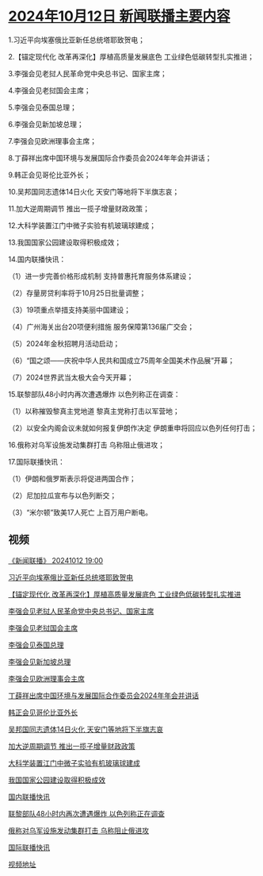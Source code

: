 # [2024年10月12日 新闻联播主要内容](https://tv.cctv.com/lm/xwlb/day/20241012.shtml)

1.习近平向埃塞俄比亚新任总统塔耶致贺电；

2.【锚定现代化 改革再深化】厚植高质量发展底色 工业绿色低碳转型扎实推进；

3.李强会见老挝人民革命党中央总书记、国家主席；

4.李强会见老挝国会主席；

5.李强会见泰国总理；

6.李强会见新加坡总理；

7.李强会见欧洲理事会主席；

8.丁薛祥出席中国环境与发展国际合作委员会2024年年会并讲话；

9.韩正会见哥伦比亚外长；

10.吴邦国同志遗体14日火化 天安门等地将下半旗志哀；

11.加大逆周期调节 推出一揽子增量财政政策；

12.大科学装置江门中微子实验有机玻璃球建成；

13.我国国家公园建设取得积极成效；

14.国内联播快讯：

（1）进一步完善价格形成机制 支持普惠托育服务体系建设；

（2）存量房贷利率将于10月25日批量调整；

（3）19项重点举措支持美丽中国建设；

（4）广州海关出台20项便利措施 服务保障第136届广交会；

（5）2024年金秋招聘月活动启动；

（6）“国之颂——庆祝中华人民共和国成立75周年全国美术作品展”开幕；

（7）2024世界武当太极大会今天开幕；

15.联黎部队48小时内再次遭遇爆炸 以色列称正在调查：

（1）以称摧毁黎真主党地道 黎真主党称打击以军营地；

（2）以安全内阁会议未就如何报复伊朗作决定 伊朗重申将回应以色列任何打击；

16.俄称对乌军设施发动集群打击 乌称阻止俄进攻；

17.国际联播快讯：

（1）伊朗和俄罗斯表示将促进两国合作；

（2）尼加拉瓜宣布与以色列断交；

（3）“米尔顿”致美17人死亡 上百万用户断电。

## 视频

[《新闻联播》 20241012 19:00](https://tv.cctv.com/2024/10/12/VIDE7kELkKX9HFZK0HVADpwS241012.shtml)

[习近平向埃塞俄比亚新任总统塔耶致贺电](https://tv.cctv.com/2024/10/12/VIDEbm0GDxwWKgNoBNu5nak2241012.shtml)

[【锚定现代化 改革再深化】厚植高质量发展底色 工业绿色低碳转型扎实推进](https://tv.cctv.com/2024/10/12/VIDEnPlMHQgkOocTPWarpzun241012.shtml)

[李强会见老挝人民革命党中央总书记、国家主席](https://tv.cctv.com/2024/10/12/VIDEfgQ1QT3TjHa2trWVqw2j241012.shtml)

[李强会见老挝国会主席](https://tv.cctv.com/2024/10/12/VIDEs7yZkqxael6GGokyKrWE241012.shtml)

[李强会见泰国总理](https://tv.cctv.com/2024/10/12/VIDE66SsiudcXB63FEtwt0XH241012.shtml)

[李强会见新加坡总理](https://tv.cctv.com/2024/10/12/VIDEpKGbE1H2eeY9A9IsGlyR241012.shtml)

[李强会见欧洲理事会主席](https://tv.cctv.com/2024/10/12/VIDE5UIRGAOpQblfO48MRNAn241012.shtml)

[丁薛祥出席中国环境与发展国际合作委员会2024年年会并讲话](https://tv.cctv.com/2024/10/12/VIDES36VrtuMozerRf528r6N241012.shtml)

[韩正会见哥伦比亚外长](https://tv.cctv.com/2024/10/12/VIDEhDh6T85W6CMFkKkoGeCk241012.shtml)

[吴邦国同志遗体14日火化 天安门等地将下半旗志哀](https://tv.cctv.com/2024/10/12/VIDEBVJuXG9oZhENEIlXezKt241012.shtml)

[加大逆周期调节 推出一揽子增量财政政策](https://tv.cctv.com/2024/10/12/VIDE8j4KY1kRKLC2LIoe5F3Y241012.shtml)

[大科学装置江门中微子实验有机玻璃球建成](https://tv.cctv.com/2024/10/12/VIDExjaFEChIg75mH0bhfPzL241012.shtml)

[我国国家公园建设取得积极成效](https://tv.cctv.com/2024/10/12/VIDEXuz6nMA8NmYQusDEWwps241012.shtml)

[国内联播快讯](https://tv.cctv.com/2024/10/12/VIDESx6HfSfddD9kthcL9MQX241012.shtml)

[联黎部队48小时内再次遭遇爆炸 以色列称正在调查](https://tv.cctv.com/2024/10/12/VIDEQNoaDGzvTci6mJYT2MlD241012.shtml)

[俄称对乌军设施发动集群打击 乌称阻止俄进攻](https://tv.cctv.com/2024/10/12/VIDE0W7Z9T0uU9NmEe372SXX241012.shtml)

[国际联播快讯](https://tv.cctv.com/2024/10/12/VIDEC4nrKR4hdd1zN1aOtCDB241012.shtml)

[视频地址](https://tv.cctv.com/lm/xwlb/day/20241012.shtml) 

